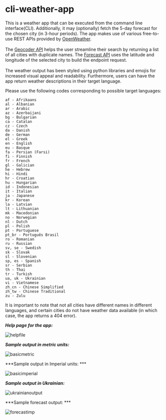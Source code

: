# cli-weather-app

This is a weather app that can be executed from the command line interface(CLI). Additionally, it may (optionally) fetch the 5-day forecast for the chosen city (in 3-hour periods). The app makes use of various free-to-use REST APIs provided by [OpenWeather](https://openweathermap.org/api). </br></br>
The [Geocoder API](https://openweathermap.org/current#geocoding) helps the user streamline their search by returning a list of all cities with duplicate names. The [Forecast API](https://openweathermap.org/forecast5#multi) uses the latitude and longitude of the selected city to build the endpoint request.</br></br>
The weather output has been styled using python libraries and emojis for increased visual appeal and readability. Furthermore, users can have the app return weather descriptions in their target language. </br>

Please use the following codes corresponding to possible target languages: 


    af - Afrikaans
    al - Albanian
    ar - Arabic
    az - Azerbaijani
    bg - Bulgarian
    ca - Catalan
    cz - Czech
    da - Danish
    de - German
    el - Greek
    en - English
    eu - Basque
    fa - Persian (Farsi)
    fi - Finnish
    fr - French
    gl - Galician
    he - Hebrew
    hi - Hindi
    hr - Croatian
    hu - Hungarian
    id - Indonesian
    it - Italian
    ja - Japanese
    kr - Korean
    la - Latvian
    lt - Lithuanian
    mk - Macedonian
    no - Norwegian
    nl - Dutch
    pl - Polish
    pt - Portuguese
    pt_br - Português Brasil
    ro - Romanian
    ru - Russian
    sv, se - Swedish
    sk - Slovak
    sl - Slovenian
    sp, es - Spanish
    sr - Serbian
    th - Thai
    tr - Turkish
    ua, uk - Ukrainian
    vi - Vietnamese
    zh_cn - Chinese Simplified
    zh_tw - Chinese Traditional
    zu - Zulu

It is important to note that not all cities have different names in different languages, and certain cities do not have weather data available (in which case, the app returns a 404 error).


***Help page for the app:***

![helpfile](https://user-images.githubusercontent.com/29700463/210189454-8edef1a8-466b-45ef-8b6f-d0d401d464ec.PNG)


***Sample output in metric units:*** 

![basicmetric](https://user-images.githubusercontent.com/29700463/210189478-b42e8c5b-6711-45f2-80a2-b10df1097215.PNG)


***Sample output in Imperial units: ***

![basicimperial](https://user-images.githubusercontent.com/29700463/210189502-f808fd87-98fd-4761-8a65-f0572849572a.PNG)


***Sample output in Ukrainian:***

![ukrainianoutput](https://user-images.githubusercontent.com/29700463/210189521-dcccabf9-0d86-4429-b544-3e3f19ba8ba6.PNG)


***Sample forecast output: ***

![forecastimp](https://user-images.githubusercontent.com/29700463/210189657-58d96567-1c35-4b01-828c-cbca5bf2d1e5.PNG)

